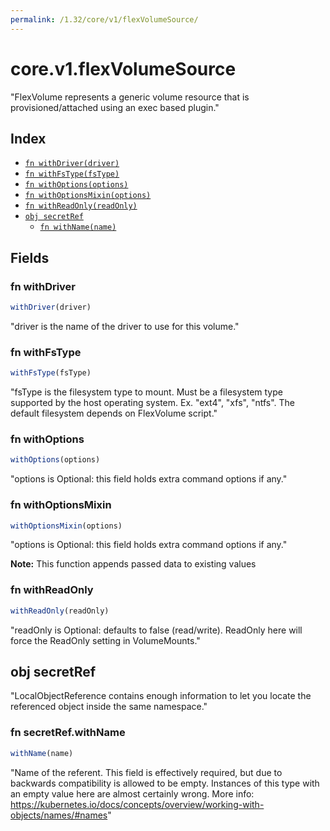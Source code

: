 ```yaml
---
permalink: /1.32/core/v1/flexVolumeSource/
---
```


# core.v1.flexVolumeSource

"FlexVolume represents a generic volume resource that is provisioned/attached using an exec based plugin."

## Index

* [`fn withDriver(driver)`](#fn-withdriver)
* [`fn withFsType(fsType)`](#fn-withfstype)
* [`fn withOptions(options)`](#fn-withoptions)
* [`fn withOptionsMixin(options)`](#fn-withoptionsmixin)
* [`fn withReadOnly(readOnly)`](#fn-withreadonly)
* [`obj secretRef`](#obj-secretref)
  * [`fn withName(name)`](#fn-secretrefwithname)

## Fields

### fn withDriver

```ts
withDriver(driver)
```

"driver is the name of the driver to use for this volume."

### fn withFsType

```ts
withFsType(fsType)
```

"fsType is the filesystem type to mount. Must be a filesystem type supported by the host operating system. Ex. \"ext4\", \"xfs\", \"ntfs\". The default filesystem depends on FlexVolume script."

### fn withOptions

```ts
withOptions(options)
```

"options is Optional: this field holds extra command options if any."

### fn withOptionsMixin

```ts
withOptionsMixin(options)
```

"options is Optional: this field holds extra command options if any."

**Note:** This function appends passed data to existing values

### fn withReadOnly

```ts
withReadOnly(readOnly)
```

"readOnly is Optional: defaults to false (read/write). ReadOnly here will force the ReadOnly setting in VolumeMounts."

## obj secretRef

"LocalObjectReference contains enough information to let you locate the referenced object inside the same namespace."

### fn secretRef.withName

```ts
withName(name)
```

"Name of the referent. This field is effectively required, but due to backwards compatibility is allowed to be empty. Instances of this type with an empty value here are almost certainly wrong. More info: https://kubernetes.io/docs/concepts/overview/working-with-objects/names/#names"